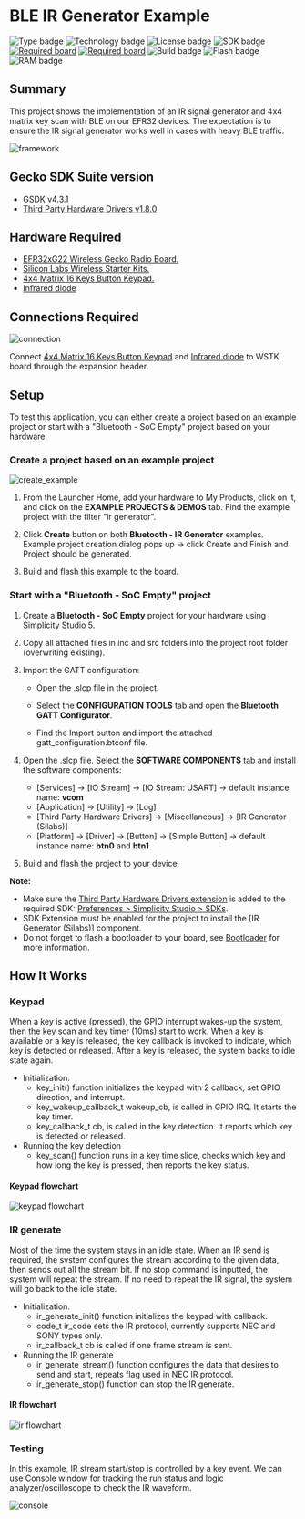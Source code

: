 # BLE IR Generator Example #

![Type badge](https://img.shields.io/badge/dynamic/json?url=https://raw.githubusercontent.com/SiliconLabs/application_examples_ci/master/bluetooth_applications/bluetooth_ir_generator_common.json&label=Type&query=type&color=green)
![Technology badge](https://img.shields.io/badge/dynamic/json?url=https://raw.githubusercontent.com/SiliconLabs/application_examples_ci/master/bluetooth_applications/bluetooth_ir_generator_common.json&label=Technology&query=technology&color=green)
![License badge](https://img.shields.io/badge/dynamic/json?url=https://raw.githubusercontent.com/SiliconLabs/application_examples_ci/master/bluetooth_applications/bluetooth_ir_generator_common.json&label=License&query=license&color=green)
![SDK badge](https://img.shields.io/badge/dynamic/json?url=https://raw.githubusercontent.com/SiliconLabs/application_examples_ci/master/bluetooth_applications/bluetooth_ir_generator_common.json&label=SDK&query=sdk&color=green)
[![Required board](https://img.shields.io/badge/Amazon-Infrared%20diode-green)](https://www.amazon.com/Digital-Receiver-Transmitter-Arduino-Compatible/dp/B01E20VQD8/ref=sr_1_14?dchild=1&keywords=IR+receiver&qid=1591754671&s=aht&sr=1-14)
[![Required board](https://img.shields.io/badge/Amazon-4x4%20Matrix%2016%20Keys%20Button%20Keypad.-green)](https://www.amazon.com/Tegg-Matrix-Button-Arduino-Raspberry/dp/B07QKCQGXS/ref=sr_1_4?dchild=1&keywords=Key+matrix&qid=1591754882&sr=8-4)
![Build badge](https://img.shields.io/endpoint?url=https://raw.githubusercontent.com/SiliconLabs/application_examples_ci/master/bluetooth_applications/bluetooth_ir_generator_build_status.json)
![Flash badge](https://img.shields.io/badge/dynamic/json?url=https://raw.githubusercontent.com/SiliconLabs/application_examples_ci/master/bluetooth_applications/bluetooth_ir_generator_common.json&label=Flash&query=flash&color=blue)
![RAM badge](https://img.shields.io/badge/dynamic/json?url=https://raw.githubusercontent.com/SiliconLabs/application_examples_ci/master/bluetooth_applications/bluetooth_ir_generator_common.json&label=RAM&query=ram&color=blue)

## Summary ##

This project shows the implementation of an IR signal generator and 4x4 matrix key scan with BLE on our EFR32 devices.
The expectation is to ensure the IR signal generator works well in cases with heavy BLE traffic.

![framework](image/framework.png)

## Gecko SDK Suite version ##

- GSDK v4.3.1
- [Third Party Hardware Drivers v1.8.0](https://github.com/SiliconLabs/third_party_hw_drivers_extension)

## Hardware Required ##

- [EFR32xG22 Wireless Gecko Radio Board.](https://www.silabs.com/development-tools/wireless/slwrb4182a-efr32xg22-wireless-gecko-radio-board)
- [Silicon Labs Wireless Starter Kits.](https://www.silabs.com/development-tools/wireless)
- [4x4 Matrix 16 Keys Button Keypad.](https://www.amazon.com/Tegg-Matrix-Button-Arduino-Raspberry/dp/B07QKCQGXS/ref=sr_1_4?dchild=1&keywords=Key+matrix&qid=1591754882&sr=8-4)
- [Infrared diode](https://www.amazon.com/Digital-Receiver-Transmitter-Arduino-Compatible/dp/B01E20VQD8/ref=sr_1_14?dchild=1&keywords=IR+receiver&qid=1591754671&s=aht&sr=1-14)

## Connections Required ##

![connection](image/hardware_connection.png)

Connect [4x4 Matrix 16 Keys Button Keypad](https://www.amazon.com/Tegg-Matrix-Button-Arduino-Raspberry/dp/B07QKCQGXS/ref=sr_1_4?dchild=1&keywords=Key+matrix&qid=1591754882&sr=8-4) and [Infrared diode](https://www.amazon.com/Digital-Receiver-Transmitter-Arduino-Compatible/dp/B01E20VQD8/ref=sr_1_14?dchild=1&keywords=IR+receiver&qid=1591754671&s=aht&sr=1-14) to WSTK board through the expansion header.

## Setup ##

To test this application, you can either create a project based on an example project or start with a "Bluetooth - SoC Empty" project based on your hardware.

### Create a project based on an example project ###

![create_example](image/create_example.png)

1. From the Launcher Home, add your hardware to My Products, click on it, and click on the **EXAMPLE PROJECTS & DEMOS** tab. Find the example project with the filter "ir generator".

2. Click **Create** button on both **Bluetooth - IR Generator** examples. Example project creation dialog pops up -> click Create and Finish and Project should be generated.

3. Build and flash this example to the board.

### Start with a "Bluetooth - SoC Empty" project ###

1. Create a **Bluetooth - SoC Empty** project for your hardware using Simplicity Studio 5.

2. Copy all attached files in inc and src folders into the project root folder (overwriting existing).

3. Import the GATT configuration:

    - Open the .slcp file in the project.

    - Select the **CONFIGURATION TOOLS** tab and open the **Bluetooth GATT Configurator**.

    - Find the Import button and import the attached gatt_configuration.btconf file.

4. Open the .slcp file. Select the **SOFTWARE COMPONENTS** tab and install the software components:
    - [Services] → [IO Stream] → [IO Stream: USART] → default instance name: **vcom**
    - [Application] → [Utility] → [Log]
    - [Third Party Hardware Drivers] → [Miscellaneous] → [IR Generator (Silabs)]
    - [Platform] → [Driver] → [Button] → [Simple Button] → default instance name: **btn0** and **btn1**

5. Build and flash the project to your device.

**Note:**

- Make sure the [Third Party Hardware Drivers extension](https://github.com/SiliconLabs/third_party_hw_drivers_extension) is added to the required SDK: [Preferences > Simplicity Studio > SDKs](https://github.com/SiliconLabs/third_party_hw_drivers_extension/blob/master/README.md#how-to-add-to-simplicity-studio-ide).
- SDK Extension must be enabled for the project to install the [IR Generator (Silabs)] component.
- Do not forget to flash a bootloader to your board, see [Bootloader](https://github.com/SiliconLabs/bluetooth_applications/blob/master/README.md#bootloader) for more information.

## How It Works ##

### Keypad ###

When a key is active (pressed), the GPIO interrupt wakes-up the system, then the key scan and key timer (10ms) start to work. When a key is available or a key is released, the key callback is invoked to indicate, which key is detected or released. After a key is released, the system backs to idle state again.

- Initialization.
  - key_init() function initializes the keypad with 2 callback, set GPIO direction, and interrupt.
  - key_wakeup_callback_t wakeup_cb, is called in GPIO IRQ. It starts the key timer.
  - key_callback_t cb, is called in the key detection. It reports which key is detected or released.
- Running the key detection
  - key_scan() function runs in a key time slice, checks which key and how long the key is pressed, then reports the key status.

#### Keypad flowchart ###

![keypad flowchart](image/keypad.png)

### IR generate ###

Most of the time the system stays in an idle state. When an IR send is required, the system configures the stream according to the given data, then sends out all the stream bit. If no stop command is inputted, the system will repeat the stream. If no need to repeat the IR signal, the system will go back to the idle state.

- Initialization.
  - ir_generate_init() function initializes the keypad with callback.
  - code_t ir_code sets the IR protocol, currently supports NEC and SONY types only.
  - ir_callback_t cb is called if one frame stream is sent.
- Running the IR generate
  - ir_generate_stream() function configures the data that desires to send and start, repeats flag used in NEC IR protocol.
  - ir_generate_stop() function can stop the IR generate.

#### IR flowchart ####

![ir flowchart](image/ir.png)

### Testing ###

In this example, IR stream start/stop is controlled by a key event. We can use Console window for tracking the run status and logic analyzer/oscilloscope to check the IR waveform.

![console](image/console.png)
